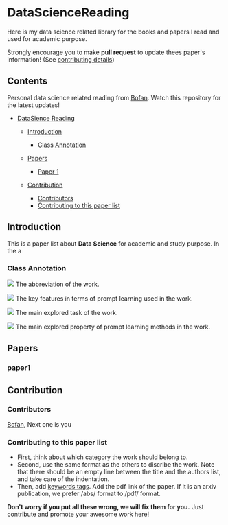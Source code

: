 # DataScienceReading

Here is my data science related library for the books and papers I read and used for academic purpose.

Strongly encourage you to make **pull request** to update thees paper's information! (See [contributing details](#contribution))

<!-- omit in toc -->
## Contents

Personal data science related reading from [Bofan](https://github.com/bofanh). Watch this repository for the latest updates!

- [DataSience Reading](#datasciencereading)
  - [Introduction](#introduction)
    - [Class Annotation](#class-annotation)
  - [Papers](#papers)
    - [Paper 1](#paper1)

  - [Contribution](#contribution)
    - [Contributors](#contributors)
    - [Contributing to this paper list](#contributing-to-this-paper-list)


## Introduction

This is a paper list about **Data Science** for academic and study purpose. In the a

### Class Annotation

![](https://img.shields.io/badge/T5-blue) The abbreviation of the work.

![](https://img.shields.io/badge/Continous_Template-red) The key features in terms of prompt learning used in the work.

![](https://img.shields.io/badge/Generation-brown) The main explored task of the work.

![](https://img.shields.io/badge/Analysis-green) The main explored property of prompt learning methods in the work.

## Papers
### paper1

## Contribution
### Contributors 
[Bofan](https://github.com/bofanh), Next one is you

### Contributing to this paper list
   - First, think about which category the work should belong to. 
   - Second, use the same format as the others to discribe the work. Note that there should be an empty line between the title and the authors list, and take care of the indentation.
   - Then, add [keywords tags](#keywords-convention). Add the pdf link of the paper. If it is an arxiv publication, we prefer /abs/ format to /pdf/ format.

   **Don't worry if you put all these wrong, we will fix them for you.** Just contribute and promote your awesome work here! 
